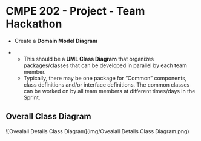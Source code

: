 # CMPE 202 - Project - Team Hackathon



- Create a **Domain Model Diagram**

- - This should be a **UML Class Diagram** that organizes packages/classes that can be developed in parallel by each team member.
  - Typically, there may be one package for “Common” components, class definitions and/or interface definitions.  The common classes can be worked on by all team members at different times/days in the Sprint.





## Overall Class Diagram

![Ovealall Details Class Diagram](img/Ovealall Details Class Diagram.png)




